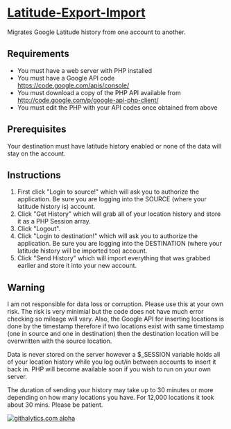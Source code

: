 [Latitude-Export-Import](http://salbahra.github.io/Latitude-Export-Import/)
======================

Migrates Google Latitude history from one account to another.

Requirements
------------

+ You must have a web server with PHP installed
+ You must have a Google API code https://code.google.com/apis/console/
+ You must download a copy of the PHP API available from http://code.google.com/p/google-api-php-client/
+ You must edit the PHP with your API codes once obtained from above

Prerequisites
-------------

Your destination must have latitude history enabled or none of the data will stay on the account.

Instructions
------------

1. First click "Login to source!" which will ask you to authorize the application. Be sure you are logging into the SOURCE (where your latitude history is) account.
2. Click "Get History" which will grab all of your location history and store it as a PHP Session array.
3. Click "Logout".
4. Click "Login to destination!" which will ask you to authorize the application. Be sure you are logging into the DESTINATION (where your latitude history will be imported too) account.
5. Click "Send History" which will import everything that was grabbed earlier and store it into your new account.

Warning
-------

I am not responsible for data loss or corruption. Please use this at your own risk. The risk is very minimial but the code does not have much error checking so mileage will vary. Also, the Google API for inserting locations is done by the timestamp therefore if two locations exist with same timestamp (one in source and one in destination) then the destination location will be overwritten with the source location.

Data is never stored on the server however a $_SESSION variable holds all of your location history while you log out/in between accounts to insert it back in. PHP will become available soon if you wish to run on your own server.

The duration of sending your history may take up to 30 minutes or more depending on how many locations you have. For 12,000 locations it took about 30 mins. Please be patient.

[![githalytics.com alpha](https://cruel-carlota.pagodabox.com/4993921353734cef5a34e19a5def9944 "githalytics.com")](http://githalytics.com/salbahra/Latitude-Export-Import)
